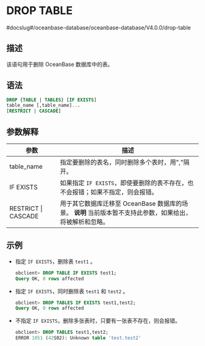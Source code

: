 DROP TABLE 
===============================
#docslug#/oceanbase-database/oceanbase-database/V4.0.0/drop-table


描述 
-----------------------

该语句用于删除 OceanBase 数据库中的表。

语法 
-----------------------

```sql
DROP {TABLE | TABLES} [IF EXISTS]
table_name [,table_name]...
[RESTRICT | CASCADE]
```



参数解释 
-------------------------



|       **参数**        |                                             **描述**                                             |
|---------------------|------------------------------------------------------------------------------------------------|
| table_name          | 指定要删除的表名，同时删除多个表时，用","隔开。                                                                      |
| IF EXISTS           | 如果指定 `IF EXISTS`，即使要删除的表不存在，也不会报错；如果不指定，则会报错。                                                  |
| RESTRICT \| CASCADE | 用于其它数据库迁移至 OceanBase 数据库的场景。 **说明**  当前版本暂不支持此参数，如果给出，将被解析和忽略。 |



示例 
-----------------------

* 指定 `IF EXISTS`，删除表 `test1` 。

  ```sql
  obclient> DROP TABLE IF EXISTS test1;
  Query OK, 0 rows affected
  ```

  

* 指定 `IF EXISTS`，同时删除表 `test1` 和 `test2` 。

  ```sql
  obclient> DROP TABLES IF EXISTS test1,test2;
  Query OK, 0 rows affected
  ```

  

* 不指定 `IF EXISTS`，删除多张表时，只要有一张表不存在，则会报错。

  ```sql
  obclient> DROP TABLES test1,test2;
  ERROR 1051 (42S02): Unknown table 'test.test2'
  ```

  



